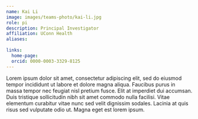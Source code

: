 ```yaml
---
name: Kai Li
image: images/teams-photo/kai-li.jpg
role: pi
description: Principal Investigator
affiliation: UConn Health
aliases:
 
links:
  home-page: 
  orcid: 0000-0003-3329-8125
---
```


Lorem ipsum dolor sit amet, consectetur adipiscing elit, sed do eiusmod tempor incididunt ut labore et dolore magna aliqua.
Faucibus purus in massa tempor nec feugiat nisl pretium fusce.
Elit at imperdiet dui accumsan.
Duis tristique sollicitudin nibh sit amet commodo nulla facilisi.
Vitae elementum curabitur vitae nunc sed velit dignissim sodales.
Lacinia at quis risus sed vulputate odio ut.
Magna eget est lorem ipsum.
